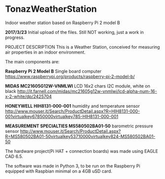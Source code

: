 # TonazWeatherStation
Indoor weather station based on Raspberry Pi 2 model B

**2017/3/23**
Initial upload of the files.
Still NOT working, just a work in progress.


PROJECT DESCRIPTION
This is a Weather Station, conceived for measuring air properties in an indoor environment.

The main components are:

**Raspberry Pi 2 Model B** Single board computer
https://www.raspberrypi.org/products/raspberry-pi-2-model-b/

**MIDAS MC21605G12W-VNMLWI** LCD 16x2 chars I2C module, white on black
http://it.farnell.com/midas/mc21605g12w-vnmlwi/lcd-alpha-num-16-x-2-white/dp/2425704

**HONEYWELL HIH8131-000-001** humidity and temperature sensor
http://www.mouser.it/Search/ProductDetail.aspx?R=HIH8131-000-001virtualkey67850000virtualkey785-HIH8131-000-001

**MEASUREMENT SPECIALTIES MS580502BA01-50** barometric pressure sensor
http://www.mouser.it/Search/ProductDetail.aspx?R=MS580502BA01-50virtualkey53710000virtualkey824-MS580502BA01-50

The hardware project(Pi HAT + connection boards) was made using EAGLE CAD 6.5.

The software was made in Python 3, to be run on the Raspberry Pi equipped with Raspbian minimal on a 4GB uSD card.